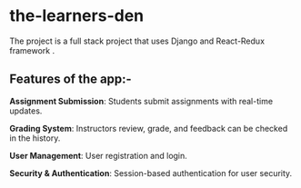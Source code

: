 # the-learners-den
The project is  a full stack project that uses Django and React-Redux framework .
## Features of the app:-
**Assignment Submission**: Students submit assignments with real-time updates.

**Grading System**: Instructors review, grade, and feedback can be checked in the history.

**User Management**: User registration and login.

**Security & Authentication**: Session-based authentication for user security.

